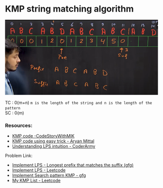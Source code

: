 # KMP string matching algorithm
![KMP_CoderArmy](KMP_CoderArmy.png)

TC : 0(m+n) `m is the length of the string and n is the length of the pattern`  <br>
SC : 0(m)

### Resources:
- [KMP code -CodeStoryWithMIK](https://github.com/MAZHARMIK/Interview_DS_Algo/blob/master/strings/String%20Algorithms/Knuth-Morris-Pratt%20KMP%20String%20Matching%20Algorithm.cpp)
- [KMP code using easy trick - Aryan Mittal](https://codewitharyan.com/tech-blogs/knuth-morris-pratt-(kmp)-algorithm)
- [Understanding LPS intuition - CoderArmy](https://youtu.be/sODA1BzFvsE?si=xeYvU8NtZUeet4Ww)


Problem Link:
- [Implement LPS - Longest prefix that matches the suffix (gfg)](https://www.geeksforgeeks.org/problems/longest-prefix-suffix2527/1)
- [Implement LPS - Leetcode](https://leetcode.com/problems/longest-happy-prefix/submissions/1648538980/)
- [Implement Search pattern KMP - gfg](https://www.geeksforgeeks.org/problems/search-pattern0205/1)
- [My KMP List - Leetcode](https://leetcode.com/problem-list/23qqo7sg/)
